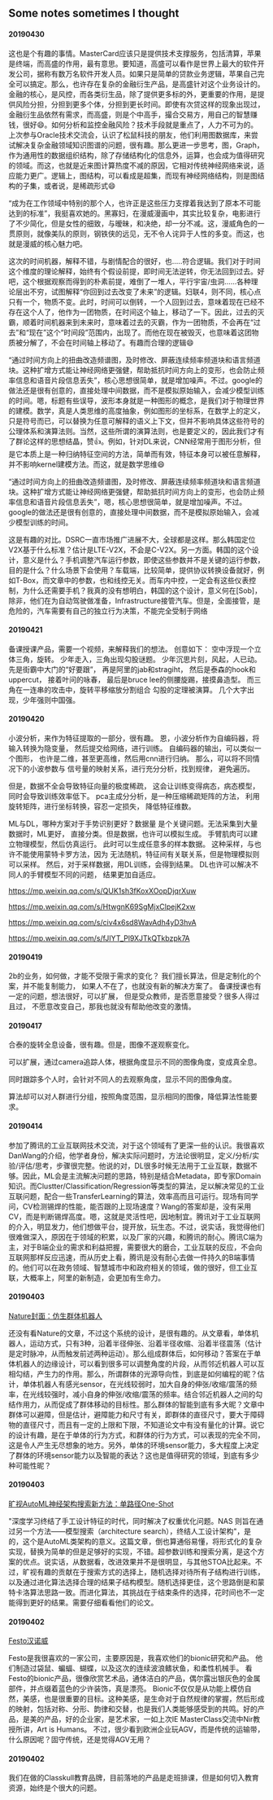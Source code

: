 
## Some notes sometimes I thought


#### 20190430

这也是个有趣的事情。MasterCard应该只是提供技术支撑服务，包括清算，苹果是终端，而高盛的作用，最有意思。要知道，高盛可以看作是世界上最大的软件开发公司，据称有数万名软件开发人员。如果只是简单的贷款业务逻辑，苹果自己完全可以搞定。那么，也许存在复杂的金融衍生产品，是高盛针对这个业务设计的。金融的核心，是风控，而各类衍生品，除了提供更多标的外，更重要的作用，是提供风险分担，分担到更多个体，分担到更长时间。即使有次贷这样的现象出现过，金融衍生品依然有需求，而高盛，则是个中高手，撮合交易方，用自己的智慧赚钱，很好😄。如何分析和监控金融风险？技术手段就是重点了，人力不可为的。上次参与Oracle技术交流会，认识了松鼠科技的朋友，他们利用图数据库，来尝试解决复杂金融领域知识图谱的问题，很有趣。那么更进一步思考，图，Graph，作为通用性的数据组织结构，除了存储结构化的信息外，运算，也会成为值得研究的领域。而这，也就是近来图计算热度不减的原因，它相对传统神经网络来说，适应能力更广。逻辑上，图结构，可以看成是超集，而现有神经网络结构，则是图结构的子集，或者说，是稀疏形式😄




“成为在工作领域中特别的那个人，也许正是这些压力支撑着我达到了原本不可能达到的标准”，我挺喜欢她的。黑寡妇，在漫威漫画中，其实比较复杂，电影进行了不少简化，但是女性的细致，与暧昧，和决绝，却一分不减。这，漫威角色的一贯原则，就像美队的原则，钢铁侠的远见，无不令人诧异于人性的多变。而这，也就是漫威的核心魅力吧。




这次的时间机器，解释不错，与剧情配合的很好，也.....符合逻辑。我们对于时间这个维度的理论解释，始终有个假设前提，即时间无法逆转，你无法回到过去。好吧，这个根据观察而得到的朴素前提，难倒了一堆人，平行宇宙/虫洞......各种理论层出不穷，试图解释“你回到过去改变了未来”的逻辑。妇联4，则不同，核心点只有一个，物质不变。此时，时间可以倒转，一个人回到过去，意味着现在已经不存在这个人了，他作为一团物质，在时间这个轴上，移动了一下。因此，过去的灭霸，顺着时间机器来到未来时，意味着过去的灭霸，作为一团物质，不会再在“过去”和“现在”这个“时间段”范围内，出现了。而他在现在被毁灭，也意味着这团物质被分解了，不会在时间轴上移动了。有趣而合理的逻辑😄




“通过时间方向上的扭曲改造频谱图，及时修改、屏蔽连续频率频道块和语言频道块。这种扩增方式能让神经网络更强健，帮助抵抗时间方向上的变形，也会防止频率信息和语音片段信息丢失”，核心思想很简单，就是增加噪声。不过。google的做法还是很有创意的，直接处理中间数据，而不是模拟原始输入，会减少模型训练的时间。嗯，标题有些误导，波形本身就是一种图形的概念，是我们对于物理世界的建模。数学，真是人类思维的高度抽象，例如图形的坐标系，在数学上的定义，只是符号而已，可以替换为任意可解释的语义上下文，但并不影响具体这些符号的公理体系和演算法则。当然，这些所谓的演算法则，也是要定义的，因此我们才有了群论这样的思想结晶，赞👍。例如，针对DL来说，CNN经常用于图形分析，但是它本质上是一种归纳特征空间的方法，简单而有效，特征本身可以被任意解释，并不影响kernel建模方法。而这，就是数学思维😄





“通过时间方向上的扭曲改造频谱图，及时修改、屏蔽连续频率频道块和语言频道块。这种扩增方式能让神经网络更强健，帮助抵抗时间方向上的变形，也会防止频率信息和语音片段信息丢失”，嗯，核心思想很简单，就是增加噪声。不过。google的做法还是很有创意的，直接处理中间数据，而不是模拟原始输入，会减少模型训练的时间。




这是有趣的对比。DSRC一直市场推广进展不大，全球都是这样。那么韩国定位V2X基于什么标准？估计是LTE-V2X，不会是C-V2X。另一方面。韩国的这个设计，意义是什么？手机调整汽车运行参数，即使这些参数并不是关键的运行参数，目的是什么？什么场景下会使用？车载端，比较简单，提供协议转换设备就好，例如T-Box，而文章中的参数，也和线控无关。而车内中控，一定会有这些仪表控制，为什么还需要手机？我真的没有想明白，韩国的这个设计，意义何在[Sob]，除非，他们在为自动驾驶做准备，Infrastructure接管汽车。但是，全面接管，是危险的，汽车需要有自己的独立行为决策，不能完全受制于网络




#### 20190421

备课授课产品，需要一个视频，来解释我们的想法。
创意如下：
空中浮现一个立体三角，旋转。
少年走入，三角出现勾股谜题。
少年沉思片刻，风起，人已动。
先是街霸中大门的“好要跟”，
再是阿里的jab和stragiht，
然后是泰森的hook和uppercut，
接着叶问的咏春，
最后是bruce lee的侧腰旋踢，接摸鼻造型。
而三角在一连串的攻击中，旋转平移缩放分割组合
勾股的定理被演算。
几个大字出现，少年强则中国强。






#### 20190420

小波分析，来作为特征提取的一部分，很有趣。
恩，小波分析作为自编码器，将输入转换为隐变量，
然后提交给网络，进行训练。
自编码器的输出，可以类似一个图形，
也许是二维，甚至更高维，然后用cnn进行归纳。
那么，可以将不同情况下的小波参数与
信号量的映射关系，进行充分分析，找到规律，
避免遍历。

但是，数据不全会导致特征向量的极度稀疏，
这会让训练变得病态，病态模型，同时会导致训练效率低下。
pca主成分分析，是一种压缩稀疏矩阵的方法，
利用旋转矩阵，进行坐标转换，容忍一定损失，
降低特征维数。

ML与DL，哪种方案对于手势识别更好？数据量
是个关键问题。无法采集到大量数据时，ML更好，
直接分类。但是数据，也许可以模拟生成。
手臂肌肉可以建立物理模型，然后仿真运行。
此时可以生成任意多的样本数据。
这种采样，与也许不能使用蒙特卡罗方法，因为
无法随机，特征间有关联关系，但是物理模拟则可以采样。
然后，对于采样数据，用DL训练，会得到结果。
DL也许可以解决不同人的手臂模型不同的问题，
结果更加自适应。

https://mp.weixin.qq.com/s/QUK1sh3fKoxXOopDjqrXuw

https://mp.weixin.qq.com/s/HtwgnK69SgMjxClpejK2xw

https://mp.weixin.qq.com/s/civ4x6sd8WavAdh4yD3hvA

https://mp.weixin.qq.com/s/fJIYT_Pl9XJTkQTkbzpk7A



#### 20190419

2b的业务，如何做，才能不受限于需求的变化？
我们擅长算法，但是定制化的个案，并不能复制能力，
如果人不在了，也就没有新的解决方案了。
备课授课也有一定的问题，想法很好，可以扩展，
但是受众教师，是否愿意接受？很多人得过且过，
不愿意改变自己，那我也就没有帮助他改变的激情。




#### 20190417

合泰的旋转全息设备，很有趣。但是，图像不遂观察变化。

可以扩展，通过camera追踪人体，根据角度显示不同的图像角度，变成真全息。

同时跟踪多个人时，会针对不同人的去观察角度，显示不同的图像角度。

算法却可以对人群进行分组，按照角度范围，显示相同的图像，降低算法性能要求。



#### 20190414

参加了腾讯的工业互联网技术交流，对于这个领域有了更深一些的认识。我很喜欢DanWang的介绍，他学者身份，解决实际问题时，方法论很明显，定义/分析/实验/评估/思考，步骤很完整。他说的对，DL很多时候无法用于工业互联，数据不够。因此，ML会是主流解决问题的思路，特别是结合Metadata，即专家Domain知识。而Clustter/Classification/Regression等类型的算法，足以解决常见的工业互联问题，配合一些TransferLearning的算法，效率高而且可运行。现场有同学问，CV检测锡焊的性能，能否跟的上现场速度？Wang的答案却是，没有采用CV，而是判断锡焊高度。嗯，这就是灵活性吧，因地制宜。腾讯对于工业互联网的介入，明显发力，他们想做平台，提开放，玩生态。不过，说实话，我觉得他们很难做深入，原因在于领域的积累，以及厂家的兴趣，和腾讯的耐心。腾讯C端为主，对于B端企业的需求和利益把握，需要很大的磨合，工业互联的反应，不会向互联网那样反应迅速，而从历史上看，腾讯是没有耐心去做一件持久的B端事情的。他们可以在政务领域、智慧城市中和政府相关的领域，做的很好，但工业互联，大概率上，阿里的新制造，会更加有生命力。


#### 20190403


[Nature封面：仿生群体机器人](https://mp.weixin.qq.com/s?__biz=MzI3MTA0MTk1MA==&mid=2652041202&idx=1&sn=319cf10f7d2c23e5957b00218de702b7&chksm=f1219b03c6561215ef0900ce97a4819586ac3bc3356a1d5781fbfc8d318d7367261cad6575dc&mpshare=1&scene=1&srcid=0403U0JZXR6Sn0umcGHL92OV&pass_ticket=5pxRahY9pTbM%2Fl6xwD7ZqWpKZzATMM6602xywwVOho7K04UB0nUBQ0BLOa0Ojd3Y#rd)

还没有看Nature的文章，不过这个系统的设计，是很有趣的。从文章看，单体机器人，运动方式，只有3种，沿着半径伸张、沿着半径收缩、沿着半径震荡（估计是定时脉冲，从而触发前述两种运动）。那么组成群体后，如何移动？答案在于单体机器人的边缘设计，可以看到很多可以调整角度的片段，从而邻近机器人可以互相勾结，产生力的作用。那么，所谓群体的光源导向性，到底是如何编程的昵？估计，单体机器人有感光sensor，在光线较弱时，加大自身的伸张/收缩/震荡的频率，在光线较强时，减小自身的伸张/收缩/震荡的频率。结合邻近机器人之间的勾结作用力，从而促成了群体移动的目标性。那么群体的智能到底有多大昵？文章中群体可以避障，但是估计，避障能力和尺寸有关，即群体的直径尺寸，要大于障碍物的直径尺寸，而且有一定的上限和下限，不知道论文中有没有量化的计算。说它的设计有趣，是在于单体的行为方式，和群体的行为方式，可以表现的完全不同，这是令人产生无尽想象的地方。另外，单体的环境sensor能力，多大程度上决定了群体的环境sensor能力以及智能的表达？这也是值得研究的领域，到底有多少种可能性昵？



#### 20190403


[旷视AutoML神经架构搜索新方法：单路径One-Shot](https://mp.weixin.qq.com/s?__biz=MzIzNjc1NzUzMw==&mid=2247518056&idx=5&sn=552421a108c3376f3a511c80bf4bf9dc&chksm=e8d0301adfa7b90c13c342a6a978078ca5a14410e1d58dc2ce0214a11815afd3b8a50c0fa9dd&mpshare=1&scene=1&srcid=0402jWazv98X6xoOrJCbRf99&pass_ticket=QQaCLazJK8EAin1U%2BDPtJKhXyrFt7zHrMOK%2BEGaYAeBZaHbq8tO40T9kIgANs%2Fgc#rd)

"深度学习终结了手工设计特征的时代，同时解决了权重优化问题。NAS 则旨在通过另一个方法——模型搜索（architecture search），终结人工设计架构"，是的，这个是AutoML类架构的意义。这篇文章，倒也算通俗易懂，将形式化的复杂实现，替换为简单的但是足够好的实现，不错。超参数训练和搜索分离，是这个方案的优点。说实话，从数据看，改进效果并不是很明显，与其他STOA比起来。不过，旷视有趣的贡献在于搜索方式的选择上，随机选择对待所有子结构进行训练，以及通过进化算法选择合理的结果子结构模型。随机选择更佳，这个思路倒是和蒙特卡洛算法思路一致。而进化算法，其挑战在于结束条件的选择，花时间也不一定能得到更好的结果。需要仔细看看他们的论文。



#### 20190402


[Festo汉诺威](https://mp.weixin.qq.com/s/gPNTPoQgNENFFwH2q_d8YA)

Festo是我很喜欢的一家公司，主要原因是，我喜欢他们的bionic研究和产品。
他们制造过袋鼠、蝙蝠、蝴蝶，以及这次的连续波浪鳍状鱼，和柔性机械手。
看Festo的bionic产品，很像欣赏艺术品，通体洁白的产品，偶尔露出银灰色的金属部件，并点缀着蓝色的少许装饰，真是漂亮。
Bionic不仅仅是从功能上模仿自然，美感，也是很重要的目标。这种美感，是生命对于自然规律的掌握，然后形成的映射，包括对称、分形、韵律和交替，也是我们人类能够感受到的共鸣。好的产品，是美的产品，好的企业家，是艺术家，一如上次IE MasterClass交流中Nir教授所讲，Art is Humans。
不过，很少看到欧洲企业玩AGV，而是传统的运输带，什么原因呢？固守传统，还是觉得AGV无用？



#### 20190402
我们在做的Classkull教育品牌，目前落地的产品是走班排课，但是如何切入教育资源，始终是个很大的问题。

